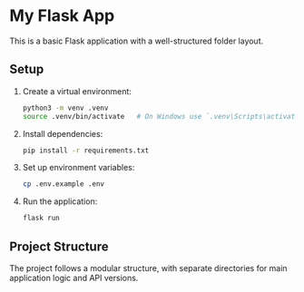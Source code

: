 # My Flask App

This is a basic Flask application with a well-structured folder layout.

## Setup

1. Create a virtual environment:

    ```sh
    python3 -m venv .venv
    source .venv/bin/activate   # On Windows use `.venv\Scripts\activate`
    ```

2. Install dependencies:

    ```sh
    pip install -r requirements.txt
    ```

3. Set up environment variables:

    ```sh
    cp .env.example .env
    ```

4. Run the application:

    ```sh
    flask run
    ```

## Project Structure

The project follows a modular structure, with separate directories for main application logic and API versions.
